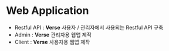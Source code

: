 # Web Application
- Restful API : **Verse** 사용자 / 관리자에서 사용되는 Restful API 구축
- Admin : **Verse** 관리자용 웹앱 제작
- Client : **Verse** 사용자용 웹앱 제작
